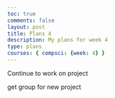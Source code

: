 ```yaml
---
toc: true
comments: false
layout: post
title: Plans 4
description: My plans for week 4
type: plans
courses: { compsci: {week: 4} }
---
```





Continue to work on project

get group for new project